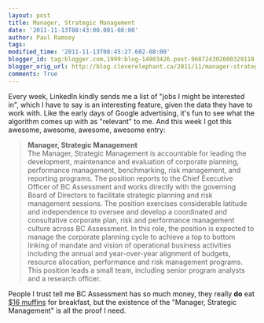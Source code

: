 ```yaml
---
layout: post
title: Manager, Strategic Management
date: '2011-11-13T08:43:00.001-08:00'
author: Paul Ramsey
tags: 
modified_time: '2011-11-13T08:45:27.602-08:00'
blogger_id: tag:blogger.com,1999:blog-14903426.post-968724302600329118
blogger_orig_url: http://blog.cleverelephant.ca/2011/11/manager-strategic-management.html
comments: True
---
```


Every week, LinkedIn kindly sends me a list of "jobs I might be interested in", which I have to say is an interesting feature, given the data they have to work with. Like the early days of Google advertising, it's fun to see what the algorithm comes up with as "relevant" to me. And this week I got this awesome, awesome, awesome, awesome entry: <br />

> **Manager, Strategic Management**<br/>
> The Manager, Strategic Management is accountable for leading the development, maintenance and evaluation of corporate planning, performance management, benchmarking, risk management, and reporting programs.  The position reports to the Chief Executive Officer of BC Assessment and works directly with the governing Board of Directors to facilitate strategic planning and risk management sessions. The position exercises considerable latitude and independence to oversee and develop a coordinated and consultative corporate plan, risk and performance management culture across BC Assessment. In this role, the position is expected to manage the corporate planning cycle to achieve a top to bottom linking of mandate and vision of operational business activities including the annual and year-over-year alignment of budgets, resource allocation, performance and risk management programs. This position leads a small team, including senior program analysts and a research officer. 

People I trust tell me BC Assessment has so much money, they really **do** eat [$16 muffins](http://motherjones.com/kevin-drum/2011/09/great-16-dollar-muffin-myth) for breakfast, but the existence of the "Manager, Strategic Management" is all the proof I need.

